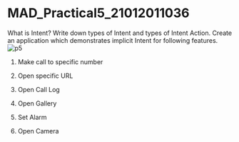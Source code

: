 # MAD_Practical5_21012011036
What is Intent? Write down types of Intent and types of Intent Action. Create an application which demonstrates implicit Intent for following features. 
![p5](https://github.com/Krishna7249/MAD_Practical5_21012011036/assets/98690735/3a1ac91f-96d6-4cbf-b463-5d4452f444a9)  
1. Make call to specific number

2. Open specific URL
3. Open Call Log
4. Open Gallery
5. Set Alarm
6. Open Camera
